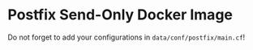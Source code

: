 # Postfix Send-Only Docker Image
Do not forget to add your configurations in `data/conf/postfix/main.cf`!
